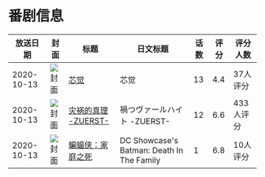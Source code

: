 # 番剧信息

|放送日期|封面|标题|日文标题|话数|评分|评分人数|
|---|---|---|---|---|---|---|
|2020-10-13|![封面](https://lain.bgm.tv/pic/cover/c/29/74/240741_SaM3P.jpg)|[芯觉](https://bangumi.tv/subject/240741)|芯觉|13|4.4|37人评分|
|2020-10-13|![封面](https://lain.bgm.tv/pic/cover/c/34/90/241267_g7zl4.jpg)|[灾祸的真理 -ZUERST-](https://bangumi.tv/subject/241267)|禍つヴァールハイト -ZUERST-|12|6.6|433人评分|
|2020-10-13|![封面](https://lain.bgm.tv/pic/cover/c/bc/08/311693_z6hHA.jpg)|[蝙蝠侠：家庭之死](https://bangumi.tv/subject/311693)|DC Showcase's Batman: Death In The Family|1|6.8|10人评分|
